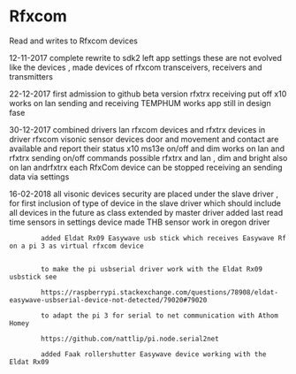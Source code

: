 # Rfxcom

Read and writes to Rfxcom devices

12-11-2017 complete rewrite to sdk2
           left app settings these are not evolved like the devices   , made devices of rfxcom transceivers, receivers and transmitters

22-12-2017 first admission to github beta version rfxtrx receiving put off 
           x10 works on lan sending and receiving
		   TEMPHUM works
		   app still in design fase

30-12-2017 combined drivers lan rfxcom devices and rfxtrx devices in driver rfxcom
           visonic sensor devices  door and movement  and contact are available  and report their status
		   x10 ms13e on/off and dim works on lan and rfxtrx sending on/off commands possible rfxtrx and lan , dim  and bright also on lan andrfxtrx
		   each RfxCom device can be stopped receiving an sending data via settings

16-02-2018  all visonic devices security are placed under the slave driver ,
            for first inclusion of type of device in the slave driver which should include all devices in the future as class extended by master driver
			added last read time sensors in settings device 
			made THB sensor work in oregon driver

            added Eldat Rx09 Easywave usb stick which receives Easywave Rf on a pi 3 as virtual rfxcom device
			

			to make the pi usbserial driver work with the Eldat Rx09 usbstick see

			https://raspberrypi.stackexchange.com/questions/78908/eldat-easywave-usbserial-device-not-detected/79020#79020

			to adapt the pi 3 for serial to net communication with Athom Homey 

			https://github.com/nattlip/pi.node.serial2net

			added Faak rollershutter Easywave device working with the Eldat Rx09